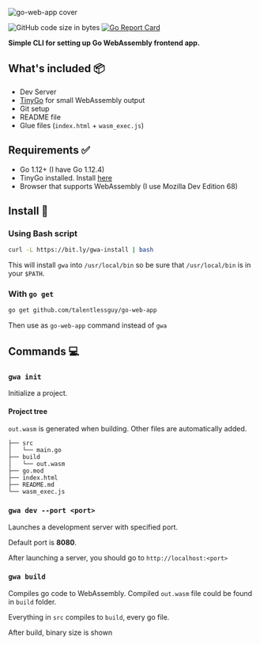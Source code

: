 ![go-web-app cover](https://i.ibb.co/BtnWgP6/create-go-web-app.jpg)

![GitHub code size in bytes](https://img.shields.io/github/languages/code-size/talentlessguy/create-go-web-app.svg?style=flat-square)
[![Go Report Card](https://goreportcard.com/badge/github.com/talentlessguy/create-go-web-app?style=flat-square)](https://goreportcard.com/report/github.com/talentlessguy/create-go-web-app)

**Simple CLI for setting up Go WebAssembly frontend app.**

## What's included 📦

* Dev Server
* [TinyGo](https://tinygo.org) for small WebAssembly output
* Git setup
* README file
* Glue files (`index.html` + `wasm_exec.js`)

## Requirements ✅

* Go 1.12+ (I have Go 1.12.4)
* TinyGo installed. Install [here](https://tinygo.org/getting-started)
* Browser that supports WebAssembly (I use Mozilla Dev Edition 68)

## Install 🔄

### Using Bash script

```sh
curl -L https://bit.ly/gwa-install | bash
```

This will install `gwa` into `/usr/local/bin` so be sure that `/usr/local/bin` is in your `$PATH`.

### With `go get`

```sh
go get github.com/talentlessguy/go-web-app
```

Then use as `go-web-app` command instead of `gwa`

## Commands 💻

### `gwa init`

Initialize a project.

#### Project tree

`out.wasm` is generated when building. Other files are automatically added.

```text
├── src
│   └── main.go
├── build
│   └── out.wasm
├── go.mod
├── index.html
├── README.md
└── wasm_exec.js
```

### `gwa dev --port <port>`

Launches a development server with specified port.

Default port is **8080**.

After launching a server, you should go to `http://localhost:<port>`

### `gwa build`

Compiles go code to WebAssembly. Compiled `out.wasm` file could be found in `build` folder.

Everything in `src` compiles to `build`, every go file.

After build, binary size is shown
